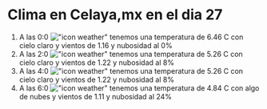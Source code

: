 # Clima en Celaya,mx en el dia 27

1. A las 0:0 !["icon weather"](http://openweathermap.org/img/w/01n.png) tenemos una temperatura de 6.46 C con cielo claro y  vientos de 1.16 y nubosidad al 0%
1. A las 2:0 !["icon weather"](http://openweathermap.org/img/w/02n.png) tenemos una temperatura de 5.26 C con cielo claro y  vientos de 1.22 y nubosidad al 8%
1. A las 4:0 !["icon weather"](http://openweathermap.org/img/w/02n.png) tenemos una temperatura de 5.26 C con cielo claro y  vientos de 1.22 y nubosidad al 8%
1. A las 6:0 !["icon weather"](http://openweathermap.org/img/w/02n.png) tenemos una temperatura de 4.84 C con algo de nubes y  vientos de 1.11 y nubosidad al 24%
